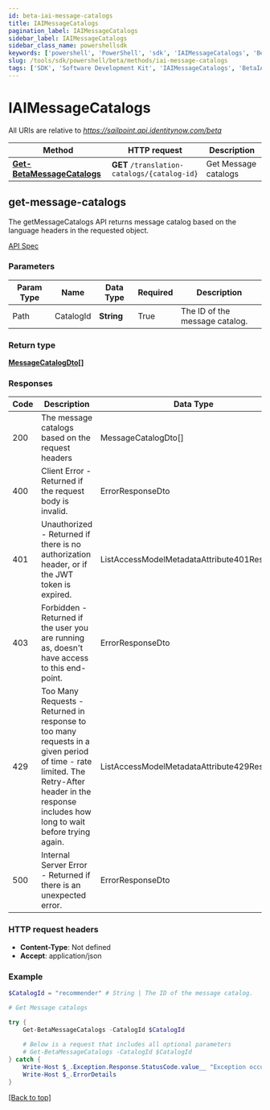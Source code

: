 ```yaml
---
id: beta-iai-message-catalogs
title: IAIMessageCatalogs
pagination_label: IAIMessageCatalogs
sidebar_label: IAIMessageCatalogs
sidebar_class_name: powershellsdk
keywords: ['powershell', 'PowerShell', 'sdk', 'IAIMessageCatalogs', 'BetaIAIMessageCatalogs'] 
slug: /tools/sdk/powershell/beta/methods/iai-message-catalogs
tags: ['SDK', 'Software Development Kit', 'IAIMessageCatalogs', 'BetaIAIMessageCatalogs']
---
```


# IAIMessageCatalogs
   
  

All URIs are relative to *https://sailpoint.api.identitynow.com/beta*

Method | HTTP request | Description
------------- | ------------- | -------------
[**Get-BetaMessageCatalogs**](#get-message-catalogs) | **GET** `/translation-catalogs/{catalog-id}` | Get Message catalogs


## get-message-catalogs
The getMessageCatalogs API returns message catalog based on the language headers in the requested object.

[API Spec](https://developer.sailpoint.com/docs/api/beta/get-message-catalogs)

### Parameters 
Param Type | Name | Data Type | Required  | Description
------------- | ------------- | ------------- | ------------- | ------------- 
Path   | CatalogId | **String** | True  | The ID of the message catalog.

### Return type
[**MessageCatalogDto[]**](../models/message-catalog-dto)

### Responses
Code | Description  | Data Type
------------- | ------------- | -------------
200 | The message catalogs based on the request headers | MessageCatalogDto[]
400 | Client Error - Returned if the request body is invalid. | ErrorResponseDto
401 | Unauthorized - Returned if there is no authorization header, or if the JWT token is expired. | ListAccessModelMetadataAttribute401Response
403 | Forbidden - Returned if the user you are running as, doesn&#39;t have access to this end-point. | ErrorResponseDto
429 | Too Many Requests - Returned in response to too many requests in a given period of time - rate limited. The Retry-After header in the response includes how long to wait before trying again. | ListAccessModelMetadataAttribute429Response
500 | Internal Server Error - Returned if there is an unexpected error. | ErrorResponseDto

### HTTP request headers
- **Content-Type**: Not defined
- **Accept**: application/json

### Example
```powershell
$CatalogId = "recommender" # String | The ID of the message catalog.

# Get Message catalogs

try {
    Get-BetaMessageCatalogs -CatalogId $CatalogId 
    
    # Below is a request that includes all optional parameters
    # Get-BetaMessageCatalogs -CatalogId $CatalogId  
} catch {
    Write-Host $_.Exception.Response.StatusCode.value__ "Exception occurred when calling Get-BetaMessageCatalogs"
    Write-Host $_.ErrorDetails
}
```
[[Back to top]](#) 
